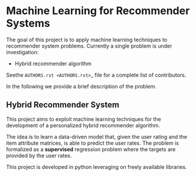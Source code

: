 Machine Learning for Recommender Systems
========================================

The goal of this project is to apply machine learning techniques to recommender system problems.
Currently a single problem is under investigation:

- Hybrid recommender algorithm

Seethe `AUTHORS.rst <AUTHORS.rst>`_ file for a complete list of contributors.

In the following we provide a brief description of the problem.

Hybrid Recommender System
-------------------------
This project aims to exploit machine learning techniques for the development of a personalized hybrid recommender algorithm.

The idea is to learn a data-driven model that, given the user rating and the item attribute matrices, is able to predict the user rates.
The problem is formalized as a **supervised** regression problem where the targets are provided by the user rates.

This project is developed in python leveraging on freely available libraries.
